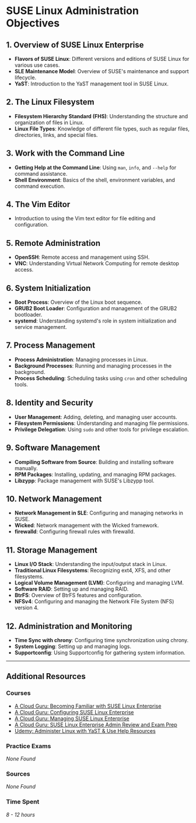 # SUSE Linux Administration Objectives

## 1. Overview of SUSE Linux Enterprise
   - **Flavors of SUSE Linux**: Different versions and editions of SUSE Linux for various use cases.
   - **SLE Maintenance Model**: Overview of SUSE's maintenance and support lifecycle.
   - **YaST**: Introduction to the YaST management tool in SUSE Linux.

## 2. The Linux Filesystem
   - **Filesystem Hierarchy Standard (FHS)**: Understanding the structure and organization of files in Linux.
   - **Linux File Types**: Knowledge of different file types, such as regular files, directories, links, and special files.

## 3. Work with the Command Line
   - **Getting Help at the Command Line**: Using `man`, `info`, and `--help` for command assistance.
   - **Shell Environment**: Basics of the shell, environment variables, and command execution.

## 4. The Vim Editor
   - Introduction to using the Vim text editor for file editing and configuration.

## 5. Remote Administration
   - **OpenSSH**: Remote access and management using SSH.
   - **VNC**: Understanding Virtual Network Computing for remote desktop access.

## 6. System Initialization
   - **Boot Process**: Overview of the Linux boot sequence.
   - **GRUB2 Boot Loader**: Configuration and management of the GRUB2 bootloader.
   - **systemd**: Understanding systemd's role in system initialization and service management.

## 7. Process Management
   - **Process Administration**: Managing processes in Linux.
   - **Background Processes**: Running and managing processes in the background.
   - **Process Scheduling**: Scheduling tasks using `cron` and other scheduling tools.

## 8. Identity and Security
   - **User Management**: Adding, deleting, and managing user accounts.
   - **Filesystem Permissions**: Understanding and managing file permissions.
   - **Privilege Delegation**: Using `sudo` and other tools for privilege escalation.

## 9. Software Management
   - **Compiling Software from Source**: Building and installing software manually.
   - **RPM Packages**: Installing, updating, and managing RPM packages.
   - **Libzypp**: Package management with SUSE's Libzypp tool.

## 10. Network Management
   - **Network Management in SLE**: Configuring and managing networks in SUSE.
   - **Wicked**: Network management with the Wicked framework.
   - **firewalld**: Configuring firewall rules with firewalld.

## 11. Storage Management
   - **Linux I/O Stack**: Understanding the input/output stack in Linux.
   - **Traditional Linux Filesystems**: Recognizing ext4, XFS, and other filesystems.
   - **Logical Volume Management (LVM)**: Configuring and managing LVM.
   - **Software RAID**: Setting up and managing RAID.
   - **BtrFS**: Overview of BtrFS features and configuration.
   - **NFSv4**: Configuring and managing the Network File System (NFS) version 4.

## 12. Administration and Monitoring
   - **Time Sync with chrony**: Configuring time synchronization using chrony.
   - **System Logging**: Setting up and managing logs.
   - **Supportconfig**: Using Supportconfig for gathering system information.

---

## Additional Resources

### Courses
- [A Cloud Guru: Becoming Familiar with SUSE Linux Enterprise](https://learn.acloud.guru/course/387f3e9a-112e-474d-92c4-57148a293750)
- [A Cloud Guru: Configuring SUSE Linux Enterprise](https://learn.acloud.guru/course/caca25dd-24c5-4dbc-9833-50c5f0d4c3c3)
- [A Cloud Guru: Managing SUSE Linux Enterprise](https://learn.acloud.guru/course/ecc3903d-02c3-4b78-a9f9-c180c545d578)
- [A Cloud Guru: SUSE Linux Enterprise Admin Review and Exam Prep](https://learn.acloud.guru/course/10bd7c49-a743-4acc-81d3-d8eefd53eeac)
- [Udemy: Administer Linux with YaST & Use Help Resources](https://www.udemy.com/course/suse-administer-linux-with-yast-use-help-resources)

### Practice Exams
*None Found*

### Sources
*None Found*

### Time Spent
*8 - 12 hours*